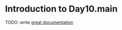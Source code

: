 # Introduction to Day10.main

TODO: write [great documentation](http://jacobian.org/writing/what-to-write/)
